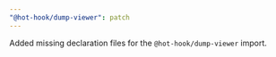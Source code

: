 ```yaml
---
"@hot-hook/dump-viewer": patch
---
```


Added missing declaration files for the `@hot-hook/dump-viewer` import.
